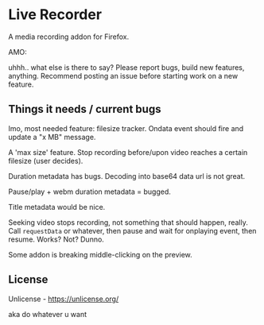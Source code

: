 # Live Recorder

A media recording addon for Firefox.

AMO: []()

uhhh.. what else is there to say? Please report bugs, build new features, anything. Recommend posting an issue before starting work on a new feature.

## Things it needs / current bugs

Imo, most needed feature: filesize tracker. Ondata event should fire and update a "x MB" message.

A 'max size' feature. Stop recording before/upon video reaches a certain filesize (user decides).

Duration metadata has bugs. Decoding into base64 data url is not great.

Pause/play + webm duration metadata = bugged.

Title metadata would be nice.

Seeking video stops recording, not something that should happen, really. Call `requestData` or whatever, then pause and wait for onplaying event, then resume. Works? Not? Dunno.

Some addon is breaking middle-clicking on the preview.

## License

Unlicense - https://unlicense.org/

aka do whatever u want

